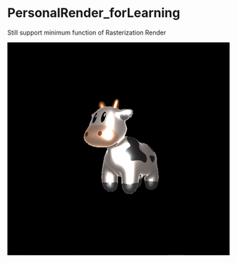 # PersonalRender_forLearning
Still support minimum function of Rasterization Render

![](/image/microfacet.jpg)
